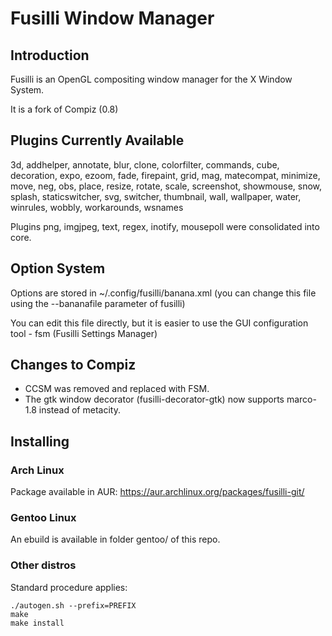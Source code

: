 Fusilli Window Manager
======

## Introduction

Fusilli is an OpenGL compositing window manager for the X Window System.

It is a fork of Compiz (0.8)

## Plugins Currently Available

3d, addhelper, annotate, blur, clone, colorfilter, commands, cube, decoration, expo, ezoom, fade, firepaint, grid, mag, matecompat,
minimize, move, neg, obs, place, resize, rotate, scale, screenshot, showmouse, snow, splash,
staticswitcher, svg, switcher, thumbnail, wall, wallpaper, water, winrules, wobbly, workarounds, wsnames

Plugins png, imgjpeg, text, regex, inotify, mousepoll were consolidated into core.

## Option System

Options are stored in ~/.config/fusilli/banana.xml (you can change this file using the --bananafile parameter of fusilli)

You can edit this file directly, but it is easier to use the GUI configuration tool - fsm (Fusilli Settings Manager)

## Changes to Compiz

* CCSM was removed and replaced with FSM.
* The gtk window decorator (fusilli-decorator-gtk) now supports marco-1.8 instead of metacity.

## Installing

### Arch Linux
Package available in AUR: https://aur.archlinux.org/packages/fusilli-git/

### Gentoo Linux

An ebuild is available in folder gentoo/ of this repo.

### Other distros

Standard procedure applies:

```
./autogen.sh --prefix=PREFIX
make
make install

```